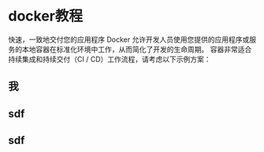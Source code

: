 # docker教程
快速，一致地交付您的应用程序
Docker 允许开发人员使用您提供的应用程序或服务的本地容器在标准化环境中工作，从而简化了开发的生命周期。
容器非常适合持续集成和持续交付（CI / CD）工作流程，请考虑以下示例方案：
## 我
## sdf
## sdf
